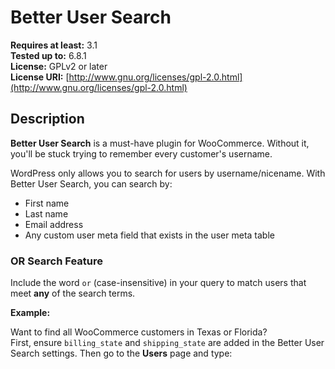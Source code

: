 # Better User Search

**Requires at least:** 3.1  
**Tested up to:** 6.8.1  
**License:** GPLv2 or later  
**License URI:** [http://www.gnu.org/licenses/gpl-2.0.html](http://www.gnu.org/licenses/gpl-2.0.html)

## Description

**Better User Search** is a must-have plugin for WooCommerce. Without it, you'll be stuck trying to remember every customer's username.

WordPress only allows you to search for users by username/nicename. With Better User Search, you can search by:

- First name  
- Last name  
- Email address  
- Any custom user meta field that exists in the user meta table

### OR Search Feature

Include the word `or` (case-insensitive) in your query to match users that meet **any** of the search terms.

**Example:**

Want to find all WooCommerce customers in Texas or Florida?  
First, ensure `billing_state` and `shipping_state` are added in the Better User Search settings. Then go to the **Users** page and type:
